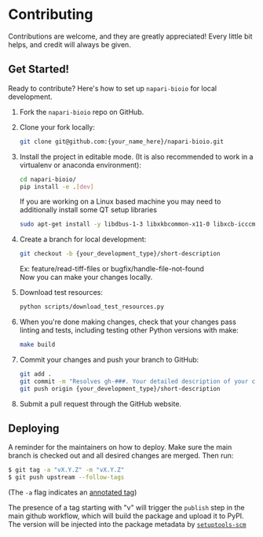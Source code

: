 # Contributing

Contributions are welcome, and they are greatly appreciated! Every little bit
helps, and credit will always be given.

## Get Started!

Ready to contribute? Here's how to set up `napari-bioio` for local development.

1. Fork the `napari-bioio` repo on GitHub.

2. Clone your fork locally:

    ```bash
    git clone git@github.com:{your_name_here}/napari-bioio.git
    ```

3. Install the project in editable mode. (It is also recommended to work in a virtualenv or anaconda environment):

    ```bash
    cd napari-bioio/
    pip install -e .[dev]
    ```

    If you are working on a Linux based machine you may need to additionally install
    some QT setup libraries

    ```bash
    sudo apt-get install -y libdbus-1-3 libxkbcommon-x11-0 libxcb-icccm4 libxcb-image0 libxcb-keysyms1 libxcb-randr0 libxcb-render-util0 libxcb-xinerama0 libxcb-xinput0 libxcb-xfixes0 xvfb
    ```

4. Create a branch for local development:

    ```bash
    git checkout -b {your_development_type}/short-description
    ```

    Ex: feature/read-tiff-files or bugfix/handle-file-not-found<br>
    Now you can make your changes locally.

5. Download test resources:

    ```bash
    python scripts/download_test_resources.py
    ```

6. When you're done making changes, check that your changes pass linting and
   tests, including testing other Python versions with make:

    ```bash
    make build
    ```

7. Commit your changes and push your branch to GitHub:

    ```bash
    git add .
    git commit -m "Resolves gh-###. Your detailed description of your changes."
    git push origin {your_development_type}/short-description
    ```

8. Submit a pull request through the GitHub website.

## Deploying

A reminder for the maintainers on how to deploy.
Make sure the main branch is checked out and all desired changes
are merged. Then run:

```bash
$ git tag -a "vX.Y.Z" -m "vX.Y.Z"
$ git push upstream --follow-tags
```

(The `-a` flag indicates an [annotated tag](https://git-scm.com/book/en/v2/Git-Basics-Tagging))

The presence of a tag starting with "v" will trigger the `publish` step in the
main github workflow, which will build the package and upload it to PyPI. The
version will be injected into the package metadata by
[`setuptools-scm`](https://github.com/pypa/setuptools_scm)